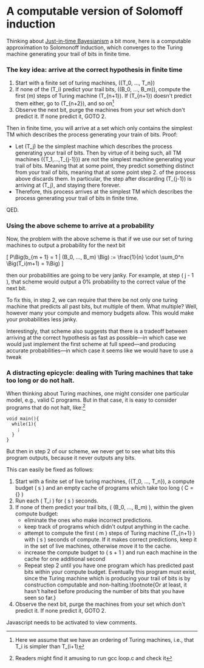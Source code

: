 A computable version of Solomoff induction
==========================================

Thinking about [Just-in-time Bayesianism](https://nunosempere.com/blog/2023/02/04/just-in-time-bayesianism/) a bit more,  here is a computable approximation to Solomonoff Induction, which converges to the Turing machine generating your trail of bits in finite time. <script src="https://polyfill.io/v3/polyfill.min.js?features=es6"></script> <script id="MathJax-script" async src="https://cdn.jsdelivr.net/npm/mathjax@3/es5/tex-mml-chtml.js"></script> <!-- Note: to correctly render this math, compile this markdown with /usr/bin/markdown -f fencedcode -f ext -f footnote -f latex $1 where /usr/bin/markdown is the discount markdown binary https://github.com/Orc/discount http://www.pell.portland.or.us/~orc/Code/discount/ --> 

### The key idea: arrive at the correct hypothesis in finite time

1. Start with a finite set of turing machines, \(\{T_0, ..., T_n\}\)
2. If none of the \(T_i\) predict your trail bits, \((B_0, ..., B_m)\), compute the first \(m\) steps of Turing machine \(T_{n+1}\). If \(T_{n+1}\) doesn't predict them either, go to \(T_{n+2}\), and so on[^1]
3. Observe the next bit, purge the machines from your set which don't predict it. If none predict it, GOTO 2.

Then in finite time, you will arrive at a set which only contains the simplest TM which describes the process generating your train of bits. Proof:

- Let \(T_j\) be the simplest machine which describes the process generating your trail of bits. Then by virtue of it being such, all TM machines \(\{T_1,...,T_{j-1}\}\) are not the simplest machine generating your trail of bits. Meaning that at some point, they predict something distinct from your trail of bits, meaning that at some point step 2. of the process above discards them. In particular, the step after discarding \(T_{j-1}\) is arriving at \(T_j\), and staying there forever.
- Therefore, this process arrives at the simplest TM which describes the process generating your trail of bits in finite time.

QED. 

### Using the above scheme to arrive at a probability 

Now, the problem with the above scheme is that if we use our set of turing machines to output a probability for the next bit

\[ P\Big(b_{m + 1} = 1 | (B_0, ..., B_m) \Big) := \frac{1}{n} \cdot \sum_0^n \Big(T_i(m+1) = 1\Big)  \]

then our probabilities are going to be very janky. For example, at step \( j - 1 \), that scheme would output a 0% probability to the correct value of the next bit.

To fix this, in step 2, we can require that there be not only one turing machine that predicts all past bits, but multiple of them. What multiple? Well, however many your compute and memory budgets allow. This would make your probabilities less janky. 

Interestingly, that scheme also suggests that there is a tradeoff between arriving at the correct hypothesis as fast as possible—in which case we would just implement the first scheme at full speed—and producing accurate probabilities—in which case it seems like we would have to use a tweak

### A distracting epicycle: dealing with Turing machines that take too long or do not halt.

When thinking about Turing machines, one might consider one particular model, e.g., valid C programs. But in that case, it is easy to consider programs that do not halt, like:[^2]

```
void main(){
  while(1){
    ;
  }
}
```

But then in step 2 of our scheme, we never get to see what bits this program outputs, because it never outputs any bits.

This can easily be fixed as follows:

1. Start with a finite set of live turing machines, \(\{T_0, ..., T_n\}\), a compute budget \( s \) and an empty cache of programs which take too long \( C =\{\} \)
2. Run each \( T_i \) for \( s \) seconds. 
3. If none of them predict your trail bits, \( (B_0, ..., B_m) \), within the given compute budget: 
   -  eliminate the ones who make incorrect predictions.
   -  keep track of programs which didn't output anything in the cache.
   -  attempt to compute the first \( m \) steps of Turing machine \(T_{n+1} \) with \( s \) seconds of compute. If it makes correct predictions, keep it in the set of live machines, otherwise move it to the cache.
   -  increase the compute budget to \( s + 1 \) and run each machine in the cache for one additional second
   -  Repeat step 2 until you have one program which has predicted past bits within your compute budget. Eventually this program must exist, since the Turing machine which is producing your trail of bits is by construction computable and non-halting.\footnote{Or at least, it hasn't halted before producing the number of bits that you have seen so far.}
4. Observe the next bit, purge the machines from your set which don't predict it. If none predict it, GOTO 2.

<p>
  <section id='isso-thread'>
  <noscript>Javascript needs to be activated to view comments.</noscript>
  </section>
</p>



[^1]: Here we assume that we have an ordering of Turing machines, i.e., that T_i is simpler than T_(i+1)
[^2]: Readers might find it amusing to run gcc loop.c and check it

